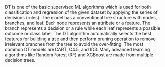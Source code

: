 DT is one of the basic supervised ML algorithms which is used for both classification and regression of the given dataset by applying the series of decisions (rules). The model has a conventional tree structure with nodes, branches, and leaf. Each node represents an attribute or a feature. The branch represents a decision or a rule while each leaf represents a possible outcome or class label. The DT algorithm automatically selects the best features for building a tree and then perform pruning operation to remove irrelevant branches from the tree to avoid the over-fitting. The most common DT models are CART, C4.5, and ID3. Many advanced learning algorithms like Random Forest (RF) and XGBoost are made from multiple decision trees.